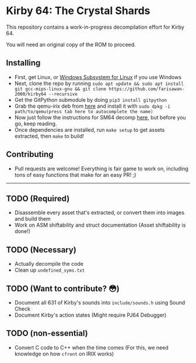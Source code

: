 # Kirby 64: The Crystal Shards

This repository contains a work-in-progress decompilation effort for Kirby 64.

You will need an original copy of the ROM to proceed.

## Installing
 - First, get Linux, or [Windows Subsystem for Linux](https://aka.ms/wslinstall) if you use Windows
 - Next, clone the repo by running `sudo apt update && sudo apt install git gcc-mips-linux-gnu && git clone https://github.com/farisawan-2000/kirby64 --recursive`
 - Get the GitPython submodule by doing `pip3 install gitpython`
 - Grab the qemu-irix deb from [here](https://github.com/n64decomp/qemu-irix/releases) and install it with `sudo dpkg -i path/to/qemu(press tab here to autocomplete the name)`
 - Now just follow the instructions for SM64 decomp [here](https://github.com/n64decomp/sm64/tree/master/README.md), but before you go, keep reading.
 - Once dependencies are installed, run `make setup` to get assets extracted, then `make` to build!

## Contributing
 - Pull requests are welcome! Everything is fair game to work on, including tons of easy functions that make for an easy PR! ;)
---

## TODO (Required)
 - Disassemble every asset that's extracted, or convert them into images and build them
 - Work on ASM shiftability and struct documentation (Asset shiftability is done!)
 
## TODO (Necessary)
 - Actually decompile the code
 - Clean up `undefined_syms.txt`

## TODO (Want to contribute? 😳)
 - Document all 631 of Kirby's sounds into `include/sounds.h` using Sound Check
 - Document Kirby's action states (Might require PJ64 Debugger)

## TODO (non-essential)
 - Convert C code to C++ when the time comes (For this, we need knowledge on how `cfront` on IRIX works)
